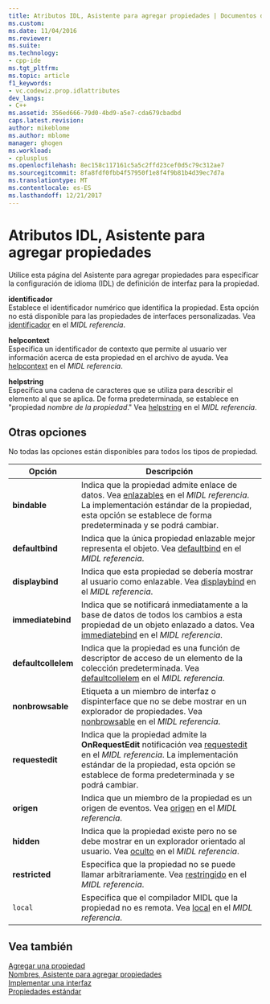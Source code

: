 ```yaml
---
title: Atributos IDL, Asistente para agregar propiedades | Documentos de Microsoft
ms.custom: 
ms.date: 11/04/2016
ms.reviewer: 
ms.suite: 
ms.technology:
- cpp-ide
ms.tgt_pltfrm: 
ms.topic: article
f1_keywords:
- vc.codewiz.prop.idlattributes
dev_langs:
- C++
ms.assetid: 356ed666-79d0-4bd9-a5e7-cda679cbadbd
caps.latest.revision: 
author: mikeblome
ms.author: mblome
manager: ghogen
ms.workload:
- cplusplus
ms.openlocfilehash: 8ec158c117161c5a5c2ffd23cef0d5c79c312ae7
ms.sourcegitcommit: 8fa8fdf0fbb4f57950f1e8f4f9b81b4d39ec7d7a
ms.translationtype: MT
ms.contentlocale: es-ES
ms.lasthandoff: 12/21/2017
---
```

# <a name="idl-attributes-add-property-wizard"></a>Atributos IDL, Asistente para agregar propiedades
Utilice esta página del Asistente para agregar propiedades para especificar la configuración de idioma (IDL) de definición de interfaz para la propiedad.  
  
 **identificador**  
 Establece el identificador numérico que identifica la propiedad. Esta opción no está disponible para las propiedades de interfaces personalizadas. Vea [identificador](http://msdn.microsoft.com/library/windows/desktop/aa367040) en el *MIDL referencia*.  
  
 **helpcontext**  
 Especifica un identificador de contexto que permite al usuario ver información acerca de esta propiedad en el archivo de ayuda. Vea [helpcontext](http://msdn.microsoft.com/library/windows/desktop/aa366851) en el *MIDL referencia*.  
  
 **helpstring**  
 Especifica una cadena de caracteres que se utiliza para describir el elemento al que se aplica. De forma predeterminada, se establece en "propiedad *nombre de la propiedad*." Vea [helpstring](http://msdn.microsoft.com/library/windows/desktop/aa366856) en el *MIDL referencia*.  
  
## <a name="other-options"></a>Otras opciones  
 No todas las opciones están disponibles para todos los tipos de propiedad.  
  
|Opción|Descripción|  
|------------|-----------------|  
|**bindable**|Indica que la propiedad admite enlace de datos. Vea [enlazables](http://msdn.microsoft.com/library/windows/desktop/aa366738) en el *MIDL referencia*. La implementación estándar de la propiedad, esta opción se establece de forma predeterminada y se podrá cambiar.|  
|**defaultbind**|Indica que la única propiedad enlazable mejor representa el objeto. Vea [defaultbind](http://msdn.microsoft.com/library/windows/desktop/aa366790) en el *MIDL referencia*.|  
|**displaybind**|Indica que esta propiedad se debería mostrar al usuario como enlazable. Vea [displaybind](http://msdn.microsoft.com/library/windows/desktop/aa366804) en el *MIDL referencia*.|  
|**immediatebind**|Indica que se notificará inmediatamente a la base de datos de todos los cambios a esta propiedad de un objeto enlazado a datos. Vea [immediatebind](http://msdn.microsoft.com/library/windows/desktop/aa367045) en el *MIDL referencia*.|  
|**defaultcollelem**|Indica que la propiedad es una función de descriptor de acceso de un elemento de la colección predeterminada. Vea [defaultcollelem](http://msdn.microsoft.com/library/windows/desktop/aa366792) en el *MIDL referencia*.|  
|**nonbrowsable**|Etiqueta a un miembro de interfaz o dispinterface que no se debe mostrar en un explorador de propiedades. Vea [nonbrowsable](http://msdn.microsoft.com/library/windows/desktop/aa367117) en el *MIDL referencia*.|  
|**requestedit**|Indica que la propiedad admite la **OnRequestEdit** notificación vea [requestedit](http://msdn.microsoft.com/library/windows/desktop/aa367155) en el *MIDL referencia*. La implementación estándar de la propiedad, esta opción se establece de forma predeterminada y se podrá cambiar.|  
|**origen**|Indica que un miembro de la propiedad es un origen de eventos. Vea [origen](http://msdn.microsoft.com/library/windows/desktop/aa367166) en el *MIDL referencia*.|  
|**hidden**|Indica que la propiedad existe pero no se debe mostrar en un explorador orientado al usuario. Vea [oculto](http://msdn.microsoft.com/library/windows/desktop/aa366861) en el *MIDL referencia*.|  
|**restricted**|Especifica que la propiedad no se puede llamar arbitrariamente. Vea [restringido](http://msdn.microsoft.com/library/windows/desktop/aa367157) en el *MIDL referencia*.|  
|`local`|Especifica que el compilador MIDL que la propiedad no es remota. Vea [local](http://msdn.microsoft.com/library/windows/desktop/aa367071) en el *MIDL referencia*.|  
  
## <a name="see-also"></a>Vea también  
 [Agregar una propiedad](../ide/adding-a-property-visual-cpp.md)   
 [Nombres, Asistente para agregar propiedades](../ide/names-add-property-wizard.md)   
 [Implementar una interfaz](../ide/implementing-an-interface-visual-cpp.md)   
 [Propiedades estándar](../ide/stock-properties.md)